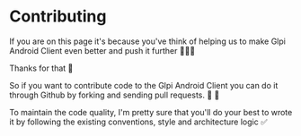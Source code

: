# Contributing

If you are on this page it's because you've think of helping us to make Glpi Android Client even better and push it further 🥳😇🤯 

Thanks for that 👀

So if you want to contribute code to the Glpi Android Client you can do it through Github by forking and sending pull requests. :rocket: :email:

To maintain the code quality, I'm pretty sure that you'll do your best to wrote it by following the existing conventions, style and architecture logic :white_check_mark:

